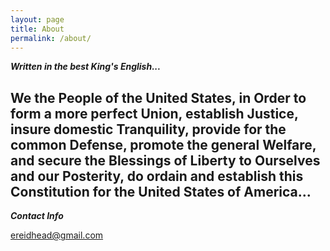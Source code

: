 ```yaml
---
layout: page
title: About
permalink: /about/
---
```


___Written in the best King's English...___

## We the People of the United States, in Order to form a more perfect Union, establish Justice, insure domestic Tranquility, provide for the common Defense, promote the general Welfare, and secure the Blessings of Liberty to Ourselves and our Posterity, do ordain and establish this Constitution for the United States of America...


___Contact Info___

[ereidhead@gmail.com](mailto:ereidhead@gmail.com)
